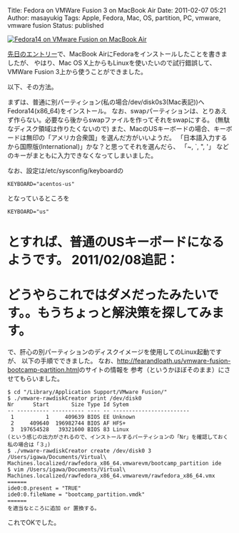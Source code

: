 Title: Fedora on VMWare Fusion 3 on MacBook Air
Date: 2011-02-07 05:21
Author: masayukig
Tags: Apple, Fedora, Mac, OS, partition, PC, vmware, vmware fusion
Status: published

[![Fedora14 on VMware Fusion on MacBook
Air](http://farm6.static.flickr.com/5297/5422904210_999389cb72_m.jpg)
](http://www.flickr.com/photos/masayun/5422904210/ "Fedora14 on VMware Fusion on MacBook Air by masayukig, on Flickr")

[先日のエントリー](http://www.0r2.info/blog/2011/02/06/macbook-air%E3%81%ABlinuxfedora%E3%82%92%E3%82%A4%E3%83%B3%E3%82%B9%E3%83%88%E3%83%BC%E3%83%AB/)で、MacBook
AirにFedoraをインストールしたことを書きましたが、
やはり、Mac OS X上からもLinuxを使いたいので試行錯誤して、
VMWare Fusion 3上から使うことができました。

以下、その方法。

まずは、普通に別パーティション(私の場合/dev/disk0s3(Mac表記))へFedora14(x86\_64)をインストール。
なお、swapパーティションは、とりあえず作らない。必要なら後からswapファイルを作ってそれをswapにする。
(無駄なディスク領域は作りたくないので)
また、MacのUSキーボードの場合、キーボードは無印の「アメリカ合衆国」を選んだ方がいいようだ。
「日本語入力するから国際版(International)」かな？と思ってそれを選んだら、
「\~, \`, ", '」
などのキーがまともに入力できなくなってしまいました。

なお、設定は/etc/sysconfig/keyboardの

    KEYBOARD="acentos-us"

となっているところを

    KEYBOARD="us"

とすれば、普通のUSキーボードになるようです。
2011/02/08追記：
==========
どうやらこれではダメだったみたいです。。もうちょっと解決策を探してみます。
==========

で、肝心の別パーティションのディスクイメージを使用してのLinux起動ですが、
以下の手順でできました。
なお、<http://fearandloath.us/vmware-fusion-bootcamp-partition.html>のサイトの情報を
参考（というかほぼそのまま）にさせてもらいました。

    $ cd "/Library/Application Support/VMware Fusion/"
    $ ./vmware-rawdiskCreator print /dev/disk0
    Nr      Start       Size Type Id Sytem
    -- ---------- ---------- ---- -- ------------------------
     1          1     409639 BIOS EE Unknown
     2     409640  196982744 BIOS AF HFS+
     3  197654528   39321600 BIOS 83 Linux
    (という感じの出力がされるので、インストールするパーティションの「Nr」を確認しておく
    私の場合は「３」)
    $ ./vmware-rawdiskCreator create /dev/disk0 3 /Users/igawa/Documents/Virtual\ Machines.localized/rawfedora_x86_64.vmwarevm/bootcamp_partition ide
    $ vim /Users/igawa/Documents/Virtual\ Machines.localized/rawfedora_x86_64.vmwarevm/rawfedora_x86_64.vmx
    ======
    ide0:0.present = "TRUE"
    ide0:0.fileName = "bootcamp_partition.vmdk"
    ======
    を適当なところに追加 or 置換する。

これでOKでした。

